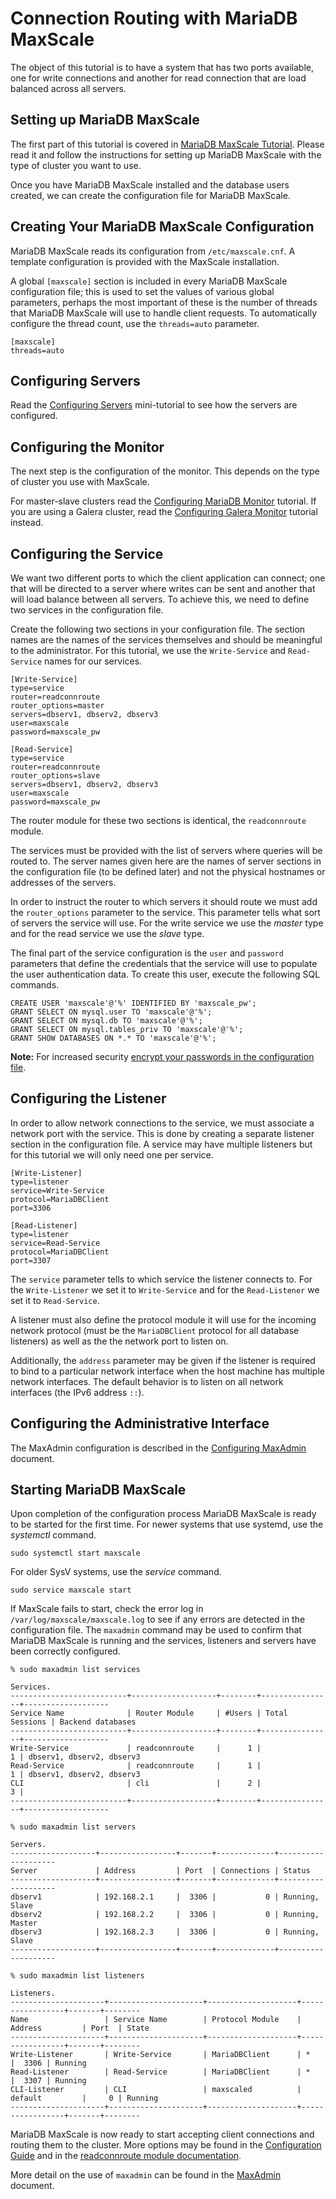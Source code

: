 # Connection Routing with MariaDB MaxScale

The object of this tutorial is to have a system that has two ports
available, one for write connections and another for read connection that
are load balanced across all servers.

## Setting up MariaDB MaxScale

The first part of this tutorial is covered in [MariaDB MaxScale Tutorial](MaxScale-Tutorial.md).
Please read it and follow the instructions for setting up MariaDB MaxScale with
the type of cluster you want to use.

Once you have MariaDB MaxScale installed and the database users created, we can
create the configuration file for MariaDB MaxScale.

## Creating Your MariaDB MaxScale Configuration

MariaDB MaxScale reads its configuration from `/etc/maxscale.cnf`. A template
configuration is provided with the MaxScale installation.

A global `[maxscale]` section is included in every MariaDB MaxScale
configuration file; this is used to set the values of various global parameters,
perhaps the most important of these is the number of threads that MariaDB
MaxScale will use to handle client requests. To automatically configure the
thread count, use the `threads=auto` parameter.

```
[maxscale]
threads=auto
```

## Configuring Servers

Read the [Configuring Servers](Configuring-Servers.md) mini-tutorial to see how
the servers are configured.

## Configuring the Monitor

The next step is the configuration of the monitor. This depends on the type of
cluster you use with MaxScale.

For master-slave clusters read the
[Configuring MariaDB Monitor](Configuring-MariaDB-Monitor.md)
tutorial. If you are using a Galera cluster, read the
[Configuring Galera Monitor](Configuring-Galera-Monitor.md)
tutorial instead.

## Configuring the Service

We want two different ports to which the client application can connect; one
that will be directed to a server where writes can be sent and another that will
load balance between all servers. To achieve this, we need to define two
services in the configuration file.

Create the following two sections in your configuration file. The section
names are the names of the services themselves and should be meaningful to
the administrator. For this tutorial, we use the `Write-Service` and
`Read-Service` names for our services.

```
[Write-Service]
type=service
router=readconnroute
router_options=master
servers=dbserv1, dbserv2, dbserv3
user=maxscale
password=maxscale_pw

[Read-Service]
type=service
router=readconnroute
router_options=slave
servers=dbserv1, dbserv2, dbserv3
user=maxscale
password=maxscale_pw
```

The router module for these two sections is identical, the `readconnroute`
module.

The services must be provided with the list of servers where queries
will be routed to. The server names given here are the names of server sections
in the configuration file (to be defined later) and not the physical hostnames
or addresses of the servers.

In order to instruct the router to which servers it should route we must add the
`router_options` parameter to the service. This parameter tells what sort of
servers the service will use. For the write service we use the _master_ type and
for the read service we use the _slave_ type.

The final part of the service configuration is the `user` and `password`
parameters that define the credentials that the service will use to populate the
user authentication data. To create this user, execute the following SQL commands.

```
CREATE USER 'maxscale'@'%' IDENTIFIED BY 'maxscale_pw';
GRANT SELECT ON mysql.user TO 'maxscale'@'%';
GRANT SELECT ON mysql.db TO 'maxscale'@'%';
GRANT SELECT ON mysql.tables_priv TO 'maxscale'@'%';
GRANT SHOW DATABASES ON *.* TO 'maxscale'@'%';
```

**Note:** For increased security [encrypt your passwords in the configuration file](Encrypting-Passwords.md).

## Configuring the Listener

In order to allow network connections to the service, we must associate a network
port with the service. This is done by creating a separate listener section in
the configuration file. A service may have multiple listeners but for this
tutorial we will only need one per service.

```
[Write-Listener]
type=listener
service=Write-Service
protocol=MariaDBClient
port=3306

[Read-Listener]
type=listener
service=Read-Service
protocol=MariaDBClient
port=3307
```

The `service` parameter tells to which service the listener connects to. For the
`Write-Listener` we set it to `Write-Service` and for the `Read-Listener` we set
it to `Read-Service`.

A listener must also define the protocol module it will use for the incoming
network protocol (must be the `MariaDBClient` protocol for all database
listeners) as well as the the network port to listen on.

Additionally, the `address` parameter may be given if the listener is required
to bind to a particular network interface when the host machine has multiple
network interfaces. The default behavior is to listen on all network interfaces
(the IPv6 address `::`).

## Configuring the Administrative Interface

The MaxAdmin configuration is described in the
[Configuring MaxAdmin](Configuring-MaxAdmin.md) document.

## Starting MariaDB MaxScale

Upon completion of the configuration process MariaDB MaxScale is ready to be
started for the first time. For newer systems that use systemd, use the _systemctl_ command.

```
sudo systemctl start maxscale
```

For older SysV systems, use the _service_ command.

```
sudo service maxscale start
```

If MaxScale fails to start, check the error log in
`/var/log/maxscale/maxscale.log` to see if any errors are detected in the
configuration file. The `maxadmin` command may be used to confirm that MariaDB
MaxScale is running and the services, listeners and servers have been correctly
configured.

```
% sudo maxadmin list services

Services.
--------------------------+-------------------+--------+----------------+-------------------
Service Name              | Router Module     | #Users | Total Sessions | Backend databases
--------------------------+-------------------+--------+----------------+-------------------
Write-Service             | readconnroute     |      1 |              1 | dbserv1, dbserv2, dbserv3
Read-Service              | readconnroute     |      1 |              1 | dbserv1, dbserv2, dbserv3
CLI                       | cli               |      2 |              3 |
--------------------------+-------------------+--------+----------------+-------------------

% sudo maxadmin list servers

Servers.
-------------------+-----------------+-------+-------------+--------------------
Server             | Address         | Port  | Connections | Status
-------------------+-----------------+-------+-------------+--------------------
dbserv1            | 192.168.2.1     |  3306 |           0 | Running, Slave
dbserv2            | 192.168.2.2     |  3306 |           0 | Running, Master
dbserv3            | 192.168.2.3     |  3306 |           0 | Running, Slave
-------------------+-----------------+-------+-------------+--------------------

% sudo maxadmin list listeners

Listeners.
---------------------+---------------------+--------------------+-----------------+-------+--------
Name                 | Service Name        | Protocol Module    | Address         | Port  | State
---------------------+---------------------+--------------------+-----------------+-------+--------
Write-Listener       | Write-Service       | MariaDBClient      | *               |  3306 | Running
Read-Listener        | Read-Service        | MariaDBClient      | *               |  3307 | Running
CLI-Listener         | CLI                 | maxscaled          | default         |     0 | Running
---------------------+---------------------+--------------------+-----------------+-------+--------
```

MariaDB MaxScale is now ready to start accepting client connections and routing
them to the cluster. More options may be found in the
[Configuration Guide](../Getting-Started/Configuration-Guide.md)
and in the [readconnroute module documentation](../Routers/ReadConnRoute.md).

More detail on the use of `maxadmin` can be found in the
[MaxAdmin](../Reference/MaxAdmin.md) document.
